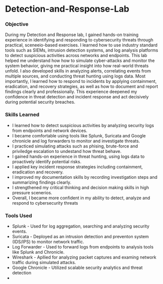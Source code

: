 # Detection-and-Response-Lab
### Objective

During my Detection and Response lab, I gained hands-on training experience in identifying and responding to cybersecurity threats through practical, sceneeio-based exercises. I learned how to use industry standard tools such as SIEMs, intrusion detection systems, and log analysis platforms to detect suspicious activities across networks and endpoints. This lab helped me understand how how to simulate cyber-attacks and monitor the system behavior, giving me practical insight into how real-world threats unfold. I also developed skills in analyzing alerts, correlating events from multiple sources, and conducting threat hunting using logs data. Most importantly, I learned how to respond to incidents by applying containment, eradication, and recovery strategies, as well as how to document and report findings clearly and professionally. This experience deepened my confidence in threat detection and incident response and act decisively during potential security breaches.

### Skills Learned

- I learned how to detect suspicious activities by analyzing security logs from endpoints and network devices.
- I became comfortable using tools like Splunk, Suricata and Google chronicle and log forwarders to monitor and investigate threats.
- I practiced simulating attacks such as phising, brute-force and priviledge escalation to undestand how threat behave.
- I gained hands-on experience in threat hunting, using logs data to proactively identify potential risks.
- I applied key incident response strategies including containment, eradication and recovery.
- I improved my documentation skills by recording investigation steps and summarizing findings clearly.
- I strengthened my critical thinking and decision making skills in high pressure scenerios.
- Overall, I became more confident in my ability to detect, analyze and respond to cybersecurity threats

### Tools Used

- Splunk - Used for log aggregation, searching and analyzing security events.
- Suricata - Deployed as an intrusion detection and preventon system (IDS/IPS) to monitor network traffic.
- Log Forwarder - Used to forward logs from endpoints to analysis tools like Splunk and Chronicle.
- Wireshark - Apllied for analyzing packet captures and examing network traffic during simulated attacks.
- Google Chronicle - Utilized scalable security analytics and threat detection
- 



